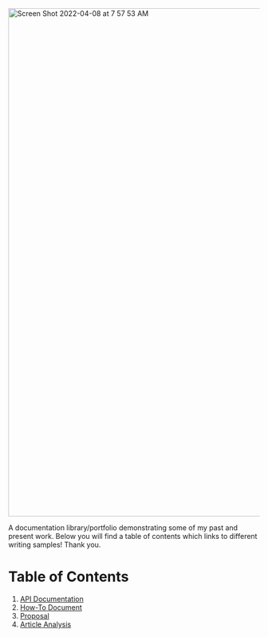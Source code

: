 <img width="1020" alt="Screen Shot 2022-04-08 at 7 57 53 AM" src="https://user-images.githubusercontent.com/103006990/162431117-ad5c77e1-93d9-48d8-9365-c4dc774f0fec.png">



A documentation library/portfolio demonstrating some of my past and present work. Below you will find a table of contents which links to different writing samples! Thank you.

# Table of Contents
1. [API Documentation](wyndham-book-api-doc.md)
2. [How-To Document](Adobe-Bookmark-Instructions.pdf)
3. [Proposal](Electric-Vehicles-Proposal.pdf)
4. [Article Analysis](AI-Funding.pdf)
